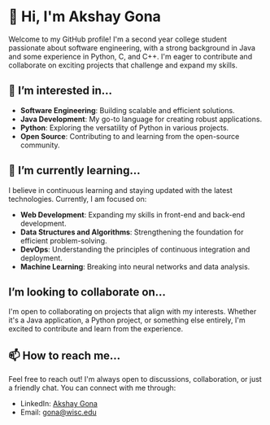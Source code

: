 # 👋 Hi, I'm Akshay Gona

Welcome to my GitHub profile! I'm a second year college student passionate about software engineering, with a strong background in Java and some experience in Python, C, and C++. I'm eager to contribute and collaborate on exciting projects that challenge and expand my skills.

## 👀 I’m interested in...

- **Software Engineering**: Building scalable and efficient solutions.
- **Java Development**: My go-to language for creating robust applications.
- **Python**: Exploring the versatility of Python in various projects.
- **Open Source**: Contributing to and learning from the open-source community.

## 🌱 I’m currently learning...

I believe in continuous learning and staying updated with the latest technologies. Currently, I am focused on:

- **Web Development**: Expanding my skills in front-end and back-end development.
- **Data Structures and Algorithms**: Strengthening the foundation for efficient problem-solving.
- **DevOps**: Understanding the principles of continuous integration and deployment.
- **Machine Learning**: Breaking into neural networks and data analysis.

## I’m looking to collaborate on...

I'm open to collaborating on projects that align with my interests. Whether it's a Java application, a Python project, or something else entirely, I'm excited to contribute and learn from the experience.

## 📫 How to reach me...

Feel free to reach out! I'm always open to discussions, collaboration, or just a friendly chat. You can connect with me through:

- LinkedIn: [Akshay Gona](https://www.linkedin.com/in/agona/)
- Email: [gona@wisc.edu](mailto:gona@wisc.edu)
